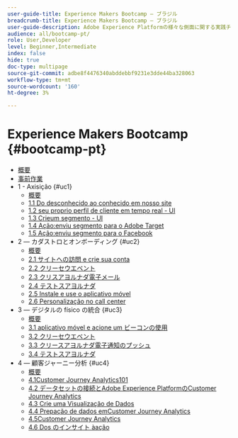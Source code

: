 ```yaml
---
user-guide-title: Experience Makers Bootcamp — ブラジル
breadcrumb-title: Experience Makers Bootcamp — ブラジル
user-guide-description: Adobe Experience Platformの様々な側面に関する実践チュートリアルです。
audience: all/bootcamp-pt/
role: User,Developer
level: Beginner,Intermediate
index: false
hide: true
doc-type: multipage
source-git-commit: adbe8f4476340abddebbf9231e3dde44ba328063
workflow-type: tm+mt
source-wordcount: '160'
ht-degree: 3%

---
```



# Experience Makers Bootcamp {#bootcamp-pt}

+ [概要](/help/bootcamp-pt/overview.md)
+ [事前作業](/help/bootcamp-pt/prework.md)
+ 1 - Axisição {#uc1}
   + [概要](/help/bootcamp-pt/uc/uc1/uc1.md)
   + [1.1 Do desconhecido ao conhecido em nosso site](/help/bootcamp-pt/uc/uc1/ex1.md)
   + [1.2 seu proprio perfil de cliente em tempo real - UI](/help/bootcamp-pt/uc/uc1/ex2.md)
   + [1.3 Crieum segmento - UI](/help/bootcamp-pt/uc/uc1/ex3.md)
   + [1.4 Ação:enviu segmento para o Adobe Target](/help/bootcamp-pt/uc/uc1/ex4.md)
   + [1.5 Ação:enviu segmento para o Facebook](/help/bootcamp-pt/uc/uc1/ex5.md)
+ 2 — カダストロとオンボーディング {#uc2}
   + [概要](/help/bootcamp-pt/uc/uc2/uc2.md)
   + [2.1 サイトへの訪問 e crie sua conta](/help/bootcamp-pt/uc/uc2/ex1.md)
   + [2.2 クリーセウエベント](/help/bootcamp-pt/uc/uc2/ex2.md)
   + [2.3 クリスアヨルナダ電子メール](/help/bootcamp-pt/uc/uc2/ex3.md)
   + [2.4 テストスアヨルナダ](/help/bootcamp-pt/uc/uc2/ex4.md)
   + [2.5 Instale e use o aplicativo móvel](/help/bootcamp-pt/uc/uc2/ex5.md)
   + [2.6 Personalização no call center](/help/bootcamp-pt/uc/uc2/ex6.md)
+ 3 — デジタルの físico の統合 {#uc3}
   + [概要](/help/bootcamp-pt/uc/uc3/uc3.md)
   + [3.1 aplicativo móvel e acione um ビーコンの使用](/help/bootcamp-pt/uc/uc3/ex1.md)
   + [3.2 クリーセウエベント](/help/bootcamp-pt/uc/uc3/ex2.md)
   + [3.3 クリースアヨルナダ電子通知のプッシュ](/help/bootcamp-pt/uc/uc3/ex3.md)
   + [3.4 テストスアヨルナダ](/help/bootcamp-pt/uc/uc3/ex4.md)
+ 4 — 顧客ジャーニー分析 {#uc4}
   + [概要](/help/bootcamp-pt/uc/uc4/uc4.md)
   + [4.1Customer Journey Analytics101](/help/bootcamp-pt/uc/uc4/ex1.md)
   + [4.2 データセットの接続とAdobe Experience PlatformのCustomer Journey Analytics](/help/bootcamp-pt/uc/uc4/ex2.md)
   + [4.3 Crie uma Visualização de Dados](/help/bootcamp-pt/uc/uc4/ex3.md)
   + [4.4 Prepação de dados emCustomer Journey Analytics](/help/bootcamp-pt/uc/uc4/ex4.md)
   + [4.5Customer Journey Analytics](/help/bootcamp-pt/uc/uc4/ex5.md)
   + [4.6 Dos のインサイト àação](/help/bootcamp-pt/uc/uc4/ex6.md)
